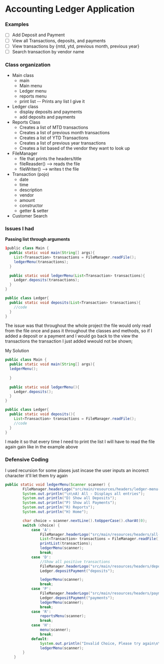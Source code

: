 <h1>Accounting Ledger Application</h1>
<h3>Examples</h3>

* [ ]  Add Deposit and Payment
* [ ]  View all Transactions, deposits, and payments
* [ ]  View transactions by {mtd, ytd, previous month, previous year}
* [ ]  Search transaction by vendor name

<h3>Class organization</h3>

* Main class
  * main
  * Main menu
  * Ledger menu
  * reports menu
  * print list -- Prints any list I give it
* Ledger class
  * display deposits and payments
  * add deposits and payments
* Reports Class
  * Creates a list of MTD transactions
  * Creates a list of previous month transactions
  * Creates a list of YTD Transactions
  * Creates a list of previous year transactions
  * Creates a list based of the vendor they want to look up
* FileManager
  * file that prints the headers/title
  * fileReasder() --> reads the file
  * fileWriter() --> writes t the file
* Transaction (pojo)
  * date
  * time
  * description
  * vendor
  * amount
  * constructor
  * getter & setter
* Customer Search

<h3>Issues I had</h3>

**Passing list through arguments**

```java
1public class Main {
  public static void main(String[] args){
    List<Transaction> transactions = FileManager.readFile();
    ledgerMenu(transactions);
  }
  
  public static void ledgerMenu(List<Transaction> transactions){
    Ledger.deposits(transactions);
  }
}

public class Ledger{
  public static void deposits(List<Transaction> transactions){
    //code
  }
}

```

The issue was that throughout the whole project the file would only read from the file once and pass it throughout the classes and methods, so if I added a deposit or a payment and I would go back to the view the transactions the transaction I just added wwould not be shown;

My Solution

```java
public class Main {
  public static void main(String[] args){
  ledgerMenu();
  
  }
  
  public static void ledgerMenu(){
    Ledger.deposits();
  }
}

public class Ledger{
  public static void deposits(){
    List<Transaction> transactions = FileManager.readFile();
    //code
  }
} 
```

I made it so that every time I need to print the list I will have to read the file again gain like in the example above

### Defensive Coding

I used recursion for some plases just incase the user inputs an incorect character it'll let them try again 

```java
public static void ledgerMenu(Scanner scanner) {
        FileManager.headerLogo("src/main/resources/headers/ledger-menu-ascii.txt");
        System.out.println("\n\nA) All - Displays all entries");
        System.out.println("D) Show all Deposits");
        System.out.println("P) Show all Payments");
        System.out.println("R) Reports");
        System.out.println("H) Home");

        char choice = scanner.nextLine().toUpperCase().charAt(0);
        switch (choice) {
            case 'A':
                FileManager.headerLogo("src/main/resources/headers/all-transactions-ascii.txt");
                List<Transaction> transactions = FileManager.readFile();
                printList(transactions);
                ledgerMenu(scanner);
                break;
            case 'D':
                //Show all positive transactions
                FileManager.headerLogo("src/main/resources/headers/deposits-ascii.txt");
                Ledger.depositPayment("deposits");

                ledgerMenu(scanner);
                break;
            case 'P':
                FileManager.headerLogo("src/main/resources/headers/payments-ascii.txt");
                Ledger.depositPayment("payments");
                ledgerMenu(scanner);
                break;
            case 'R':
                reportsMenu(scanner);
                break;
            case 'H':
                menu(scanner);
                break;
            default:
                System.out.println("Invalid Choice, Please try again\n\n");
                ledgerMenu(scanner);
        }
    }
```
